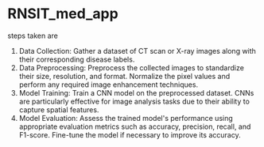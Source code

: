 # RNSIT_med_app

steps taken are

1. Data Collection: Gather a dataset of CT scan or X-ray images along with their corresponding disease labels.
2. Data Preprocessing: Preprocess the collected images to standardize their size, resolution, and format. 
   Normalize the pixel values and perform any required image enhancement techniques. 
3. Model Training: Train a CNN model on the preprocessed dataset. CNNs are particularly effective for image analysis tasks due to their ability to capture spatial features.
4. Model Evaluation: Assess the trained model's performance using appropriate evaluation metrics such as accuracy, precision, recall, and F1-score. Fine-tune the model if necessary to improve its accuracy.
